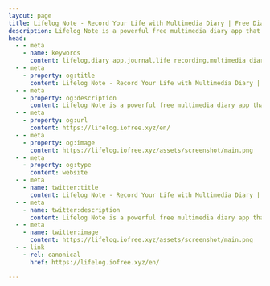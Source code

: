 ```yaml
---
layout: page
title: Lifelog Note - Record Your Life with Multimedia Diary | Free Diary App
description: Lifelog Note is a powerful free multimedia diary app that supports rich text editing, photos, videos, audio recording, calendar view, data export, cloud sync and more. Capture every beautiful moment of your life. Free download for iOS and Android.
head:
  - - meta
    - name: keywords
      content: lifelog,diary app,journal,life recording,multimedia diary,free diary app,mobile diary app,iOS diary app,Android diary software,personal diary,private diary,digital diary
  - - meta
    - property: og:title
      content: Lifelog Note - Record Your Life with Multimedia Diary | Free Diary App
  - - meta
    - property: og:description
      content: Lifelog Note is a powerful free multimedia diary app that supports rich text editing, photos, videos, audio recording, calendar view, data export, cloud sync and more. Capture every beautiful moment of your life. Free download for iOS and Android.
  - - meta
    - property: og:url
      content: https://lifelog.iofree.xyz/en/
  - - meta
    - property: og:image
      content: https://lifelog.iofree.xyz/assets/screenshot/main.png
  - - meta
    - property: og:type
      content: website
  - - meta
    - name: twitter:title
      content: Lifelog Note - Record Your Life with Multimedia Diary | Free Diary App
  - - meta
    - name: twitter:description
      content: Lifelog Note is a powerful free multimedia diary app that supports rich text editing, photos, videos, audio recording, calendar view, data export, cloud sync and more.
  - - meta
    - name: twitter:image
      content: https://lifelog.iofree.xyz/assets/screenshot/main.png
  - - link
    - rel: canonical
      href: https://lifelog.iofree.xyz/en/

---
```


<script setup>
import { screenshotsConfig } from '../../config/screenshots.js'
</script>

<HeroWithPhoneEn 
  name="Lifelog Note"
  text="Record your life with text, images, videos, and audio"
  tagline="Capture every beautiful moment of your life"
  downloadLink="/en/docs/download"
/>

<FeatureGalleryEn :screenshots="screenshotsConfig.en" />